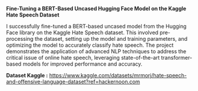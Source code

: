 
**Fine-Tuning a BERT-Based Uncased Hugging Face Model on the Kaggle Hate Speech Dataset**

I successfully fine-tuned a BERT-based uncased model from the Hugging Face library on the Kaggle Hate Speech dataset. This involved pre-processing the dataset, setting up the model and training parameters, and optimizing the model to accurately classify hate speech. The project demonstrates the application of advanced NLP techniques to address the critical issue of online hate speech, leveraging state-of-the-art transformer-based models for improved performance and accuracy.

**Dataset Kaggle :** https://www.kaggle.com/datasets/mrmorj/hate-speech-and-offensive-language-dataset?ref=hackernoon.com
